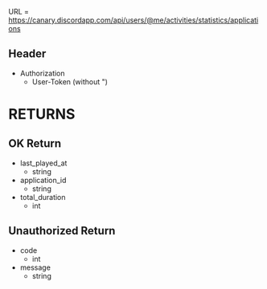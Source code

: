 URL = https://canary.discordapp.com/api/users/@me/activities/statistics/applications

## Header
* Authorization
    * User-Token (without ")
# RETURNS

## OK Return
* last_played_at
    * string
* application_id
    * string
* total_duration
    * int

## Unauthorized Return
* code
    * int
* message
    * string